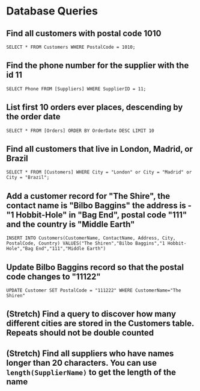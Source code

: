# Database Queries

## Find all customers with postal code 1010

`SELECT * FROM Customers WHERE PostalCode = 1010;`

## Find the phone number for the supplier with the id 11

`SELECT Phone FROM [Suppliers] WHERE SupplierID = 11;`

## List first 10 orders ever places, descending by the order date

`SELECT * FROM [Orders] ORDER BY OrderDate DESC LIMIT 10`

## Find all customers that live in London, Madrid, or Brazil

`SELECT * FROM [Customers] WHERE City = "London" or City = "Madrid" or City = "Brazil";`

## Add a customer record for "The Shire", the contact name is "Bilbo Baggins" the address is -"1 Hobbit-Hole" in "Bag End", postal code "111" and the country is "Middle Earth"

`INSERT INTO Customers(CustomerName, ContactName, Address, City, PostalCode, Country)
VALUES("The Shiren","Bilbo Baggins","1 Hobbit-Hole","Bag End","111","Middle Earth")`

## Update Bilbo Baggins record so that the postal code changes to "11122"

`UPDATE Customer SET PostalCode = "111222" WHERE CustomerName="The Shiren" `

## (Stretch) Find a query to discover how many different cities are stored in the Customers table. Repeats should not be double counted

## (Stretch) Find all suppliers who have names longer than 20 characters. You can use `length(SupplierName)` to get the length of the name
